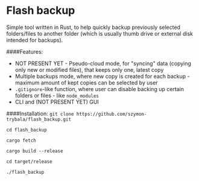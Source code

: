# Flash backup

Simple tool written in Rust, to help quickly backup previously selected folders/files to another folder (which is usually thumb drive or external disk intended for backups).

####Features:
* NOT PRESENT YET - Pseudo-cloud mode, for "syncing" data (copying only new or modified files), that keeps only one, latest copy
* Multiple backups mode, where new copy is created for each backup - maximum amount of kept copies can be selected by user
* `.gitignore`-like function, where user can disable backing up certain folders or files - like `node_modules`
* CLI and (NOT PRESENT YET) GUI 

####Installation:
```git clone https://github.com/szymon-trybala/flash_backup.git```

```cd flash_backup```

```cargo fetch```

```cargo build --release```

```cd target/release```

```./flash_backup```


